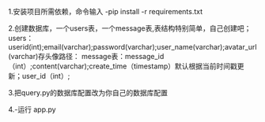 1.安装项目所需依赖，命令输入
-pip install -r requirements.txt

2.创建数据库，一个users表，一个message表,表结构特别简单，自己创建吧；
users：userid(int);email(varchar);password(varchar);user_name(varchar);avatar_url(varchar)存头像路径：
message表：message_id（int）;content(varchar);create_time（timestamp）默认根据当前时间戳更新；user_id（int）;

3.把query.py的数据库配置改为你自己的数据库配置

4.-运行 app.py